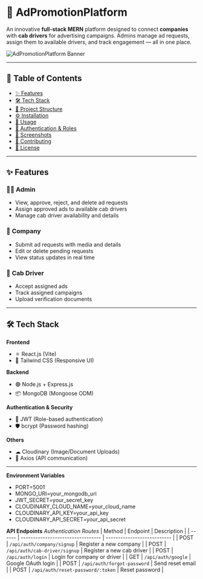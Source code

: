 # 🚖 AdPromotionPlatform  

An innovative **full-stack MERN** platform designed to connect **companies** with **cab drivers** for advertising campaigns. Admins manage ad requests, assign them to available drivers, and track engagement — all in one place.  

![AdPromotionPlatform Banner](https://your-banner-image-link.com)  

---

## 📜 Table of Contents  
- [✨ Features](#-features)  
- [🛠 Tech Stack](#-tech-stack)  
- [📂 Project Structure](#-project-structure)  
- [⚙️ Installation](#️-installation)  
- [🚀 Usage](#-usage)  
- [🔐 Authentication & Roles](#-authentication--roles)  
- [📸 Screenshots](#-screenshots)  
- [🤝 Contributing](#-contributing)  
- [📄 License](#-license)  

---

## ✨ Features  

### 👨‍💼 **Admin**  
- View, approve, reject, and delete ad requests  
- Assign approved ads to available cab drivers  
- Manage cab driver availability and details  

### 🏢 **Company**  
- Submit ad requests with media and details  
- Edit or delete pending requests  
- View status updates in real time  

### 🚖 **Cab Driver**  
- Accept assigned ads  
- Track assigned campaigns  
- Upload verification documents  

---

## 🛠 Tech Stack  

**Frontend**  
- ⚛️ React.js (Vite)  
- 🎨 Tailwind CSS (Responsive UI)  

**Backend**  
- 🟢 Node.js + Express.js  
- 📦 MongoDB (Mongoose ODM)  

**Authentication & Security**  
- 🔑 JWT (Role-based authentication)  
- 🛡 bcrypt (Password hashing)  

**Others**  
- ☁ Cloudinary (Image/Document Uploads)  
- 📡 Axios (API communication)  

---

**Environment Variables**  
- PORT=5001
- MONGO_URI=your_mongodb_uri
- JWT_SECRET=your_secret_key
- CLOUDINARY_CLOUD_NAME=your_cloud_name
- CLOUDINARY_API_KEY=your_api_key
- CLOUDINARY_API_SECRET=your_api_secret

**API Endpoints**
*Authentication Routes*
| Method | Endpoint                          | Description                 |
| ------ | --------------------------------- | --------------------------- |
| POST   | `/api/auth/company/signup`        | Register a new company      |
| POST   | `/api/auth/cab-driver/signup`     | Register a new cab driver   |
| POST   | `/api/auth/login`                 | Login for company or driver |
| GET    | `/api/auth/google`                | Google OAuth login          |
| POST   | `/api/auth/forgot-password`       | Send reset email            |
| POST   | `/api/auth/reset-password/:token` | Reset password              |


